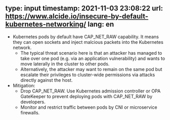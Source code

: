 type: input
timestamp: 2021-11-03 23:08:22
url: https://www.alcide.io/insecure-by-default-kubernetes-networking/
lang: en
---

* Kubernetes pods by default have CAP_NET_RAW capability. It means they can open sockets and inject malcious packets into the Kubernetes network.
    * The typical threat scenario here is that an attacker has managed to take over one pod (e.g. via an application vulnerability) and wants to move laterally in the cluster to other pods.
    * Alternatively, the attacker may want to remain on the same pod but escalate their privileges to cluster-wide permissions via attacks directly against the host.
* Mitigation:
    * Drop CAP_NET_RAW. Use Kubernetes admission controller or OPA GateKeeper to prevent deploying pods with CAP_NET_RAW by developers.
    * Monitor and restrict traffic between pods by CNI or microservice firewalls.
